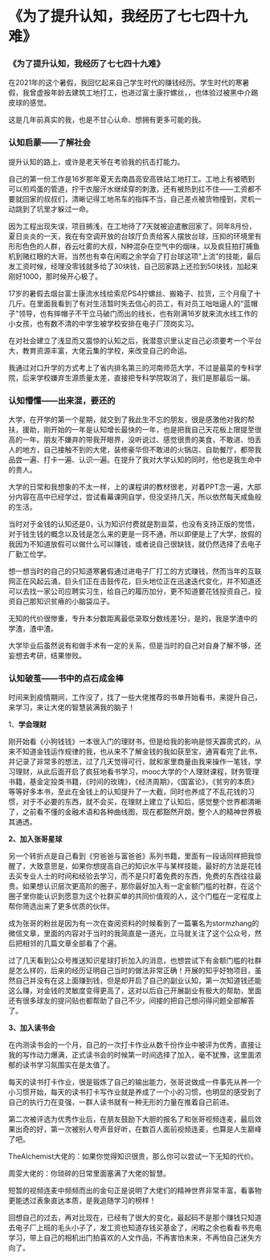 # 《为了提升认知，我经历了七七四十九难》

### 《为了提升认知，我经历了七七四十九难》

在2021年的这个暑假，我回忆起来自己学生时代的赚钱经历。学生时代的寒暑假，我曾虚报年龄去建筑工地打工，也进过富士康拧螺丝，，也体验过被黑中介踢皮球的感觉。

这是几年前真实的我，也是不甘心认命、想拥有更多可能的我。

### 认知启蒙——了解社会

提升认知的路上，或许是老天爷在考验我的抗击打能力。

自己的第一份工作是16岁那年夏天去南昌高安高铁站工地打工。工地上有被晒到可以煎鸡蛋的管道，拧干衣服汗水继续穿的刺激，还有被热到扛不住——工资都不要就回家的叔叔们，清晰记得工地吊车的指挥不当，自己差点被货物撞到，灵机一动跳到了坑里才躲过一命。

因为工程出现失误，项目搁浅，在工地待了7天就被迫遣散回家了。同年8月份，夏日炎炎的一天，我在有空调开放的台球厅负责给客人摆放台球，压抑的环境里有形形色色的人群，吞云吐雾的大叔，N种混杂在空气中的烟味，以及疯狂拍打捕鱼机到赌红眼的大哥。当然也有幸在闲暇之余学会了打台球这项“上流”的技能，最后发工资时候，经理没零钱就多给了30块钱，自己回家路上还捡到50块钱，加起来刚好1000，那时候开心极了。

17岁的暑假去烟台富士康流水线给索尼PS4拧螺丝、搬箱子、拉货，三个月瘦了十几斤。在里面我看到了有对生活暂时失去信心的员工，有对员工咄咄逼人的“蓝帽子”领导，也有摔帽子不干立马破门而出的线长，也有刚满16岁就来流水线工作的小女孩，也有数不清的中学生被学校安排在电子厂顶岗实习。

在对社会建立了浅显而又震惊的认知之后，我潜意识里认定自己必须要考一个平台大，教育资源丰富，大佬云集的学校，来改变自己的命运。

我通过对口升学的方式考上了省内排名第三的河南师范大学，不过是最菜的专科学院，后来学校嫌弃生源质量太差，直接把专科学院取消了，我们是那最后一届。

### 认知懵懂——出来混，要还的

大学，在开学的第一个星期，就交到了我此生不忘的朋友，很是感激他对我的帮扶，援助，刚开始的一年是认知增长最快的一年，也是把我自己天花板上限提至很高的一年。朋友不嫌弃的带我开眼界，没听说过、感觉很贵的美食，不敢进、怕丢人的地方，自己接触不到的大佬，装修豪华但不敢进的火锅店、自助餐厅，都带我品尝一遍、打卡一遍、认识一遍。在提升了我对大学认知的同时，他也是我生命中的贵人。

大学的日常和我想象的不太一样，上的课程讲的教材很老，对着PPT念一遍，大部分内容在高中已经学过，尝试看幕课网自学，但没坚持几天，所以依然每天咸鱼般的生活。

当时对于金钱的认知还是0，认为知识付费就是割韭菜，也没有支持正版的觉悟，对于钱生钱的概念以及钱是怎么来的更是一窍不通，所以即便是上了大学，放假的我因为不知道放假可以做什么可以赚钱，或者说自己很缺钱，就仍然选择了去电子厂勤工俭学。

想一想当时的自己的只知道寒暑假通过进电子厂打工的方式赚钱，然而当年的互联网正在风起云涌，巨头们正在击鼓传花，巨头地位正在迅速迭代变化，并不知道还可以去找一家公司应聘实习生，给自己的履历加分，更不知道要花钱投资自己，投资自己那知识贫瘠的小脑袋瓜子。

无知的代价很惨重，专升本分数距离最低录取分数线差1分，是的，我是学渣中的学渣，渣中渣。

大学毕业后虽然说有和做手术有一定的关系，但是当时的自己对自身了解不够，还妄想去考研，结果惨败。

### 认知破茧——书中的点石成金棒

时间来到疫情期间，工作没了，找了一些大佬推荐的书单开始看书，来提升自己，来学习，来让大佬的智慧装满我的脑子！

1、**学会理财**

刚开始看《小狗钱钱》一本很入门的理财书，但是给我的影响是惊天霹雳式的，从来不知道金钱运作规律的我，也从来不了解金钱的我如获至宝，通宵看完了此书，并记录了非常多的想法，过了几天觉得可行，就和家里商量由我来操作一笔钱，学习理财，从此后面开启了疯狂地看书学习，mooc大学的个人理财课程，财务管理书籍，基金定投类书籍，《时间的玫瑰》，《经济周期》，《国富论》，《贫穷的本质》等等好多本书，至此在金钱上的认知提升了一大截，同时也养成了不乱花钱的习惯，对于不必要的东西，就不会买，在理财上建立了认知后，感觉整个世界都清晰了，之前看不懂的金融术语和各种曲线图，现在都豁然开朗，整个人的精神世界极其通透。

**2、加入张哥星球**

另一个转折点是自己看到《穷爸爸与富爸爸》系列书籍，里面有一段话同样把我惊醒了，大致意思是，如果你想提高自己的知识水平与某样技能，最好的方法是花钱去买专业人士的时间和经验去学习，而不是只盯着免费的东西，免费的东西往往最贵。如果想认识层次更高阶的圈子，那你最好加入有一定金额门槛的社群，在这个圈子里你能认识到愿意为这个社群买单的共同价值观的人，这个门槛在一定程度上帮你筛选出来了更多优质的伙伴。

成为张哥的粉丝是因为有一次在查阅资料的时候看到了一篇署名为stormzhang的微信文章，里面的内容对于当时的我简直是一道光，立马就关注了这个公众号，然后把相邻的几篇文章全部看了个遍。

过了几天看到公众号推送知识星球打折加入的消息，也想尝试下有金额门槛的社群是怎么样的，后来的经历证明自己当时的做法非常正确！开展的知乎好物项目，虽然自己并没有在这上面赚到钱，但是却开启了自己的副业认知，第一次知道钱还能这么赚，对金钱的灵敏度变得更高了，这对以后自己开展副业有极大的帮助，里面还有很多球友的提问贴也都帮助了自己不少，间接的把自己想问得问题全部解答了。

**3、加入读书会**

在内测读书会的一个月，自己的一次打卡作业从数千份作业中被评为优秀，直接让我的写作动力爆满，正式读书会的时候第一时间选择了加入，毫不犹豫，这里面浓郁的读书学习氛围实在是太值了。

每天的读书打卡作业，很是锻炼了自己的输出能力，张哥说做成一件事先从养一个小习惯开始，每天的读书打卡写作业就是养成了一个小的习惯，也明显的感受到了自己的执行力在变强，一群人读书就有一种无形的力量在推着自己前进。

第二次被评选为优秀作业后，在朋友鼓励下大胆的报名了和张哥视频连麦，最后效果出奇的好，第一次被别人夸声音好听，在数百人面前视频连麦，也算是人生巅峰了吧。

TheAIchemist大佬的：如果你觉得知识很贵，那么你可以尝试一下无知的代价。

周雯大佬的：你琐碎的日常里面塞满了大佬的智慧。

短暂的视频连麦中频频而出的金句正是说明了大佬们的精神世界非常丰富，看事物更能透过表象直达本质，是我追随学习的榜样！

回想自己的过去，再对比现在，已经有了很大的变化，最起码不是那个赚钱只知道去电子厂上班的毛头小子了，发工资也知道存钱买基金了，闲暇之余也看看书充电学习，带上自己的相机出门拍喜欢的人文作品，不再害怕未来，不再怕自己迷失方向了。
